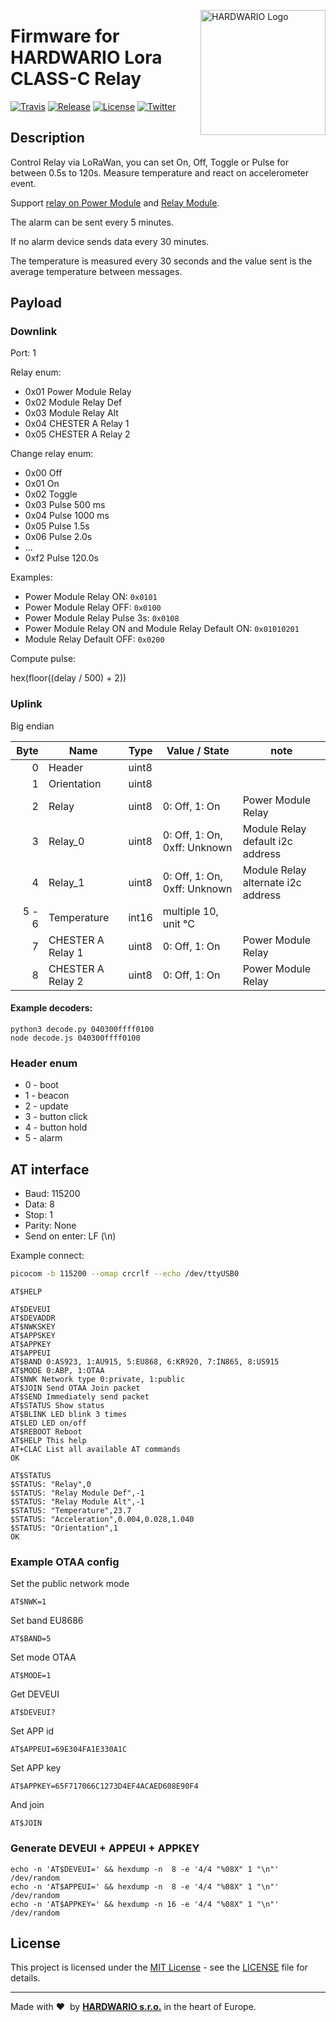 <a href="https://www.hardwario.com/"><img src="https://www.hardwario.com/ci/assets/hw-logo.svg" width="200" alt="HARDWARIO Logo" align="right"></a>

# Firmware for HARDWARIO Lora CLASS-C Relay

[![Travis](https://img.shields.io/travis/hardwario/twr-lora-class-c-relay/master.svg)](https://travis-ci.org/hardwario/twr-lora-class-c-relay)
[![Release](https://img.shields.io/github/release/hardwario/twr-lora-class-c-relay.svg)](https://github.com/hardwario/twr-lora-class-c-relay/releases)
[![License](https://img.shields.io/github/license/hardwario/twr-lora-class-c-relay.svg)](https://github.com/hardwario/twr-lora-class-c-relay/blob/master/LICENSE)
[![Twitter](https://img.shields.io/twitter/follow/hardwario_en.svg?style=social&label=Follow)](https://twitter.com/hardwario_en)

## Description

Control Relay via LoRaWan, you can set On, Off, Toggle or Pulse for between 0.5s to 120s. Measure temperature and react on accelerometer event.

Support [relay on Power Module](https://shop.hardwario.com/power-module) and [Relay Module](https://shop.hardwario.com/relay-module/).

The alarm can be sent every 5 minutes.

If no alarm device sends data every 30 minutes.

The temperature is measured every 30 seconds and the value sent is the average temperature between messages.

## Payload

### Downlink

Port: 1

Relay enum:
* 0x01 Power Module Relay
* 0x02 Module Relay Def
* 0x03 Module Relay Alt
* 0x04 CHESTER A Relay 1
* 0x05 CHESTER A Relay 2

Change relay enum:
* 0x00 Off
* 0x01 On
* 0x02 Toggle
* 0x03 Pulse 500 ms
* 0x04 Pulse 1000 ms
* 0x05 Pulse 1.5s
* 0x06 Pulse 2.0s
* ...
* 0xf2 Pulse 120.0s


Examples:

* Power Module Relay ON: `0x0101`
* Power Module Relay OFF: `0x0100`
* Power Module Relay Pulse 3s: `0x0108`
* Power Module Relay ON and Module Relay Default ON: `0x01010201`
* Module Relay Default OFF: `0x0200`

Compute pulse:

hex(floor((delay / 500) + 2))

### Uplink

Big endian

| Byte    | Name        | Type   |  Value / State | note
| ------: | ----------- | ------ | -------- | -------
|       0 | Header      | uint8  |          |
|       1 | Orientation | uint8  |          |
|       2 | Relay | uint8   |  0: Off, 1: On  | Power Module Relay
|       3 | Relay_0 | uint8 | 0: Off, 1: On, 0xff: Unknown | Module Relay default i2c address
|       4 | Relay_1 | uint8 |  0: Off, 1: On, 0xff: Unknown | Module Relay alternate i2c address
|  5 -  6 | Temperature | int16  | multiple 10, unit °C |
|       7 | CHESTER A Relay 1 | uint8   |  0: Off, 1: On  | Power Module Relay
|       8 | CHESTER A Relay 2 | uint8   |  0: Off, 1: On  | Power Module Relay
#### Example decoders:

```
python3 decode.py 040300ffff0100
node decode.js 040300ffff0100
```

### Header enum

* 0 - boot
* 1 - beacon
* 2 - update
* 3 - button click
* 4 - button hold
* 5 - alarm

## AT interface

* Baud: 115200
* Data: 8
* Stop: 1
* Parity: None
* Send on enter: LF (\n)

Example connect:
```sh
picocom -b 115200 --omap crcrlf --echo /dev/ttyUSB0
```

```
AT$HELP
```
```
AT$DEVEUI
AT$DEVADDR
AT$NWKSKEY
AT$APPSKEY
AT$APPKEY
AT$APPEUI
AT$BAND 0:AS923, 1:AU915, 5:EU868, 6:KR920, 7:IN865, 8:US915
AT$MODE 0:ABP, 1:OTAA
AT$NWK Network type 0:private, 1:public
AT$JOIN Send OTAA Join packet
AT$SEND Immediately send packet
AT$STATUS Show status
AT$BLINK LED blink 3 times
AT$LED LED on/off
AT$REBOOT Reboot
AT$HELP This help
AT+CLAC List all available AT commands
OK
```

```
AT$STATUS
$STATUS: "Relay",0
$STATUS: "Relay Module Def",-1
$STATUS: "Relay Module Alt",-1
$STATUS: "Temperature",23.7
$STATUS: "Acceleration",0.004,0.028,1.040
$STATUS: "Orientation",1
OK
```

### Example OTAA config

Set the public network mode
```
AT$NWK=1
```

Set band EU8686
```
AT$BAND=5
```

Set mode OTAA
```
AT$MODE=1
```

Get DEVEUI
```
AT$DEVEUI?
```

Set APP id
```
AT$APPEUI=69E304FA1E330A1C
```

Set APP key
```
AT$APPKEY=65F717066C1273D4EF4ACAED608E90F4
```

And join
```
AT$JOIN
```

### Generate DEVEUI + APPEUI + APPKEY

```
echo -n 'AT$DEVEUI=' && hexdump -n  8 -e '4/4 "%08X" 1 "\n"' /dev/random
echo -n 'AT$APPEUI=' && hexdump -n  8 -e '4/4 "%08X" 1 "\n"' /dev/random
echo -n 'AT$APPKEY=' && hexdump -n 16 -e '4/4 "%08X" 1 "\n"' /dev/random
```

## License

This project is licensed under the [MIT License](https://opensource.org/licenses/MIT/) - see the [LICENSE](LICENSE) file for details.

---

Made with &#x2764;&nbsp; by [**HARDWARIO s.r.o.**](https://www.hardwario.com/) in the heart of Europe.

